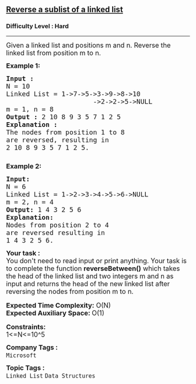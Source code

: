 <h2><a href="https://www.geeksforgeeks.org/problems/reverse-a-sublist-of-a-linked-list/1?page=2&sprint=0ec03cea5d45f27194a614ac5db94f0c&sortBy=submissions">Reverse a sublist of a linked list</a></h2><h3>Difficulty Level : Hard</h3><hr><div class="problems_problem_content__Xm_eO"><p><span style="font-size:18px">Given a linked list and positions m and n. Reverse the linked list from position m to n.</span></p>

<p><strong><span style="font-size:18px">Example 1:</span></strong></p>

<pre><strong><span style="font-size:18px">Input :</span></strong>
<span style="font-size:18px">N = 10</span>
<span style="font-size:18px">Linked List = 1-&gt;7-&gt;5-&gt;3-&gt;9-&gt;8-&gt;10
</span><span style="font-size:18px">                      -&gt;2-&gt;2-&gt;5-&gt;NULL</span>
<span style="font-size:18px">m = 1, n = 8</span>
<span style="font-size:18px"><strong>Output :</strong> 2 10 8 9 3 5 7 1 2 5 </span>
<strong><span style="font-size:18px">Explanation :</span></strong>
<span style="font-size:18px">The nodes from position 1 to 8 
are reversed, resulting in 
</span><span style="font-size:18px">2 10 8 9 3 5 7 1 2 5.</span>

</pre>

<p><strong><span style="font-size:18px">Example 2:</span></strong></p>

<pre><span style="font-size:18px"><strong>Input:</strong>
N = 6
Linked List = 1-&gt;2-&gt;3-&gt;4-&gt;5-&gt;6-&gt;NULL
m = 2, n = 4</span>
<span style="font-size:18px"><strong>Output:</strong> 1 4 3 2 5 6</span>
<strong><span style="font-size:18px">Explanation:</span></strong>
<span style="font-size:18px">Nodes from position 2 to 4 
are reversed resulting in</span>
<span style="font-size:18px">1 4 3 2 5 6.</span></pre>

<div><strong><span style="font-size:18px">Your task :</span></strong></div>

<div><span style="font-size:18px">You don't need to read input or print anything. Your task is to complete the function <strong>reverseBetween()</strong> which takes the head of the linked list and two integers m and n as input and returns the head of the new linked list after reversing the nodes from position m to n.</span></div>

<div>&nbsp;</div>

<div><span style="font-size:18px"><strong>Expected Time Complexity:</strong> O(N)</span></div>

<div><span style="font-size:18px"><strong>Expected Auxiliary Space: </strong>O(1)</span></div>

<div>&nbsp;</div>

<div><strong><span style="font-size:18px">Constraints:</span></strong></div>

<div><span style="font-size:18px">1&lt;=N&lt;=10^5</span></div>
</div><p><span style=font-size:18px><strong>Company Tags : </strong><br><code>Microsoft</code>&nbsp;<br><p><span style=font-size:18px><strong>Topic Tags : </strong><br><code>Linked List</code>&nbsp;<code>Data Structures</code>&nbsp;